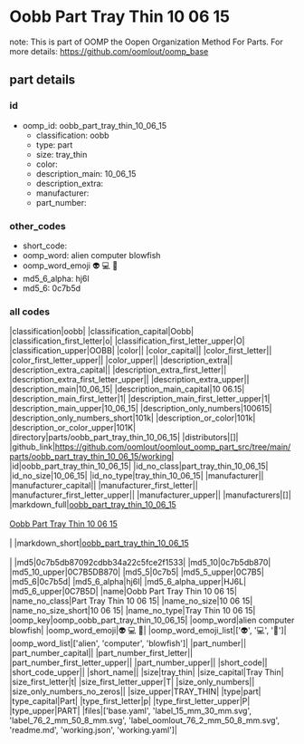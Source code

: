 # Oobb Part Tray Thin 10 06 15  

note: This is part of OOMP the Oopen Organization Method For Parts. For more details: https://github.com/oomlout/oomp_base

##  part details





### id
* oomp_id: oobb_part_tray_thin_10_06_15
  * classification: oobb
  * type: part
  * size: tray_thin
  * color: 
  * description_main: 10_06_15
  * description_extra: 
  * manufacturer: 
  * part_number: 

### other_codes
* short_code: 
* oomp_word: alien computer blowfish
* oomp_word_emoji :alien: :computer: :blowfish:
* md5_6_alpha: hj6l
* md5_6: 0c7b5d

### all codes 
|classification|oobb|
|classification_capital|Oobb|
|classification_first_letter|o|
|classification_first_letter_upper|O|
|classification_upper|OOBB|
|color||
|color_capital||
|color_first_letter||
|color_first_letter_upper||
|color_upper||
|description_extra||
|description_extra_capital||
|description_extra_first_letter||
|description_extra_first_letter_upper||
|description_extra_upper||
|description_main|10_06_15|
|description_main_capital|10 06.15|
|description_main_first_letter|1|
|description_main_first_letter_upper|1|
|description_main_upper|10_06_15|
|description_only_numbers|100615|
|description_only_numbers_short|101k|
|description_or_color|101k|
|description_or_color_upper|101K|
|directory|parts/oobb_part_tray_thin_10_06_15|
|distributors|[]|
|github_link|https://github.com/oomlout/oomlout_oomp_part_src/tree/main/parts/oobb_part_tray_thin_10_06_15/working|
|id|oobb_part_tray_thin_10_06_15|
|id_no_class|part_tray_thin_10_06_15|
|id_no_size|10_06_15|
|id_no_type|tray_thin_10_06_15|
|manufacturer||
|manufacturer_capital||
|manufacturer_first_letter||
|manufacturer_first_letter_upper||
|manufacturer_upper||
|manufacturers|[]|
|markdown_full|[oobb_part_tray_thin_10_06_15](https://github.com/oomlout/oomlout_oomp_part_src/tree/main/parts/oobb_part_tray_thin_10_06_15/working)<br>[](https://github.com/oomlout/oomlout_oomp_part_src/tree/main/parts/oobb_part_tray_thin_10_06_15/working)<br>[Oobb Part Tray Thin 10 06 15](https://github.com/oomlout/oomlout_oomp_part_src/tree/main/parts/oobb_part_tray_thin_10_06_15/working)<br><br>|
|markdown_short|[oobb_part_tray_thin_10_06_15](https://github.com/oomlout/oomlout_oomp_part_src/tree/main/parts/oobb_part_tray_thin_10_06_15/working)<br><br>|
|md5|0c7b5db87092cdbb34a22c5fce2f1533|
|md5_10|0c7b5db870|
|md5_10_upper|0C7B5DB870|
|md5_5|0c7b5|
|md5_5_upper|0C7B5|
|md5_6|0c7b5d|
|md5_6_alpha|hj6l|
|md5_6_alpha_upper|HJ6L|
|md5_6_upper|0C7B5D|
|name|Oobb Part Tray Thin 10 06 15|
|name_no_class|Part Tray Thin 10 06 15|
|name_no_size|10 06 15|
|name_no_size_short|10 06 15|
|name_no_type|Tray Thin 10 06 15|
|oomp_key|oomp_oobb_part_tray_thin_10_06_15|
|oomp_word|alien computer blowfish|
|oomp_word_emoji|:alien: :computer: :blowfish:|
|oomp_word_emoji_list|[':alien:', ':computer:', ':blowfish:']|
|oomp_word_list|['alien', 'computer', 'blowfish']|
|part_number||
|part_number_capital||
|part_number_first_letter||
|part_number_first_letter_upper||
|part_number_upper||
|short_code||
|short_code_upper||
|short_name||
|size|tray_thin|
|size_capital|Tray Thin|
|size_first_letter|t|
|size_first_letter_upper|T|
|size_only_numbers||
|size_only_numbers_no_zeros||
|size_upper|TRAY_THIN|
|type|part|
|type_capital|Part|
|type_first_letter|p|
|type_first_letter_upper|P|
|type_upper|PART|
|files|['base.yaml', 'label_15_mm_30_mm.svg', 'label_76_2_mm_50_8_mm.svg', 'label_oomlout_76_2_mm_50_8_mm.svg', 'readme.md', 'working.json', 'working.yaml']|
